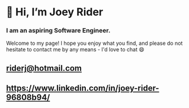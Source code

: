 # 👋 Hi, I’m Joey Rider
### I am an aspiring Software Engineer.
Welcome to my page! I hope you enjoy what you find, and please do not hesitate to contact me by any means - I'd love to chat 😄

## riderj@hotmail.com
## https://www.linkedin.com/in/joey-rider-96808b94/
